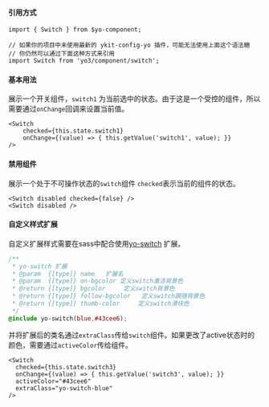 #### 引用方式

```
import { Switch } from $yo-component;

// 如果你的项目中未使用最新的 ykit-config-yo 插件，可能无法使用上面这个语法糖
// 你仍然可以通过下面这种方式来引用
import Switch from 'yo3/component/switch';
```

#### 基本用法
展示一个开关组件，`switch1` 为当前选中的状态。由于这是一个受控的组件，所以需要通过`onChange`回调来设置当前值。
```
<Switch
    checked={this.state.switch1}
    onChange={(value) => { this.getValue('switch1', value); }}
/>
```

#### 禁用组件
展示一个处于不可操作状态的`switch`组件 `checked`表示当前的组件的状态。

```
<Switch disabled checked={false} />
<Switch disabled />
```

#### 自定义样式扩展
自定义扩展样式需要在sass中配合使用[yo-switch](/yo/_docs/element.html#yo-switch) 扩展。

```css
/**
 * yo-switch 扩展
 * @param  {[type]} name   扩展名
 * @param  {[type]} on-bgcolor 定义switch激活背景色
 * @return {[type]} bgcolor     定义switch背景色
 * @return {[type]} follow-bgcolor   定义switch跟随背景色
 * @return {[type]} thumb-color     定义switch滑块色
 */
@include yo-switch(blue,#43cee6);
```
并将扩展后的类名通过`extraClass`传给`switch`组件。如果更改了active状态时的颜色，需要通过`activeColor`传给组件。

```
<Switch
  checked={this.state.switch3}
  onChange={(value) => { this.getValue('switch3', value); }}
  activeColor="#43cee6"
  extraClass="yo-switch-blue"
/>
```
